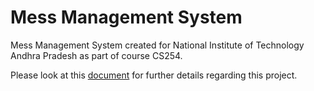 # Mess Management System
Mess Management System created for National Institute of Technology Andhra Pradesh as part of course CS254. 

Please look at this [document](./README.pdf) for further details regarding this project.